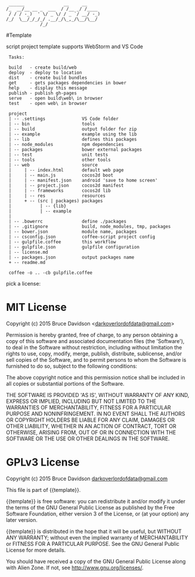 
     ______               __     __
    /_  __/__ __ _  ___  / /__ _/ /____
     / / / -_)  ' \/ _ \/ / _ `/ __/ -_)
    /_/  \__/_/_/_/ .__/_/\_,_/\__/\__/
                 /_/    



#Template

script project template
supports WebStorm and VS Code


     Tasks:
    
     build   - create build/web
     deploy  - deploy to location
     dist    - create build bundles
     get     - gets packages dependencies in bower
     help    - display this message
     publish - publish gh-pages
     serve   - open build\web\ in browser
     test    - open web\ in browser
    
     project
     | -- .settings              VS Code folder
     | -- bin                    tools
     | -- build                  output folder for zip
     | -- example                example using the lib
     | -- lib                    defines this packages
     | -- node_modules           npm dependencies
     | -- packages               bower external packages
     | -- test                   unit tests
     | -- tools                  other tools
     | -- web                    source
     |     | -- index.html       default web page
     |     | -- main.js          cocos2d boot
     |     | -- manifest.json    android 'save to home screen'
     |     | -- project.json     cocos2d manifest
     |     | -- frameworks       cocos2d lib
     |     | -- res              resources
     |     + -- (src | packages) packages
     |           | -- {lib}
     |           | -- example
     |
     | -- .bowerrc               define ./packages
     | -- .gitignore             build, node_modules, tmp, packages
     | -- bower.json             module name, packages
     | -- csconfig.json          coffee-script project config
     | -- gulpfile.coffee        this workflow
     | -- gulpfile.json          gulpfile configuration
     | -- license.md
     | -- packages.json          output packages name
     + -- readme.md
    
     coffee -o .. -cb gulpfile.coffee
    



pick a license:

# MIT License

Copyright (c) 2015 Bruce Davidson &lt;darkoverlordofdata@gmail.com&gt;

Permission is hereby granted, free of charge, to any person obtaining
a copy of this software and associated documentation files (the
'Software'), to deal in the Software without restriction, including
without limitation the rights to use, copy, modify, merge, publish,
distribute, sublicense, and/or sell copies of the Software, and to
permit persons to whom the Software is furnished to do so, subject to
the following conditions:

The above copyright notice and this permission notice shall be
included in all copies or substantial portions of the Software.

THE SOFTWARE IS PROVIDED 'AS IS', WITHOUT WARRANTY OF ANY KIND,
EXPRESS OR IMPLIED, INCLUDING BUT NOT LIMITED TO THE WARRANTIES OF
MERCHANTABILITY, FITNESS FOR A PARTICULAR PURPOSE AND NONINFRINGEMENT.
IN NO EVENT SHALL THE AUTHORS OR COPYRIGHT HOLDERS BE LIABLE FOR ANY
CLAIM, DAMAGES OR OTHER LIABILITY, WHETHER IN AN ACTION OF CONTRACT,
TORT OR OTHERWISE, ARISING FROM, OUT OF OR IN CONNECTION WITH THE
SOFTWARE OR THE USE OR OTHER DEALINGS IN THE SOFTWARE.

# GPLv3 License

Copyright (c) 2015 Bruce Davidson <darkoverlordofdata@gmail.com>

This file is part of {{template}}.

{{template}} is free software: you can redistribute it and/or modify
it under the terms of the GNU General Public License as published by
the Free Software Foundation, either version 3 of the License, or
(at your option) any later version.

{{template}} is distributed in the hope that it will be useful,
but WITHOUT ANY WARRANTY; without even the implied warranty of
MERCHANTABILITY or FITNESS FOR A PARTICULAR PURPOSE.  See the
GNU General Public License for more details.

You should have received a copy of the GNU General Public License
along with Alien Zone.  If not, see <http://www.gnu.org/licenses/>.
